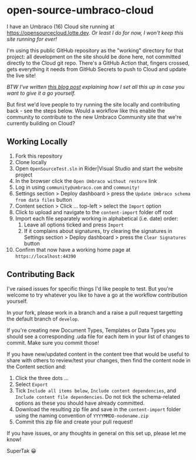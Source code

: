 # open-source-umbraco-cloud

I have an Umbraco (16) Cloud site running at https://opensourcecloud.lotte.dev. *Or least I do for now, I won't keep this site running for ever!*

I'm using this public GitHub repository as the "working" directory for that project: all development on the site should be done here, not committed directly to the Cloud git repo. There's a GitHub Action that, fingers crossed, gets everything it needs from GitHub Secrets to push to Cloud and update the live site!

*BTW I've written [this blog post](https://dev.to/lottepitcher/open-sourcing-an-umbraco-cloud-site-mjj) explaining how I set all this up in case you want to give it a go yourself.*

But first we'd love people to try running the site locally and contributing back - see the steps below. Would a workflow like this enable the community to contribute to the new Umbraco Community site that we're currently building on Cloud?

## Working Locally

1. Fork this repository
1. Clone locally
1. Open `OpenSourceTest.sln` in Rider|Visual Studio and start the website project
1. In the browser click the `Open Umbraco without restore` link
1. Log in using `community@umbraco.com` and `community!`
1. Settings section > Deploy dashboard > press the `Update Umbraco schema from data files` button
1. Content section > Click ... top-left > select the `Import` option
1. Click to upload and navigate to the `content-import` folder off root 
1. Import each file separately working in alphabetical (i.e. date) order: 
    1. Leave all options ticked and press `Import`
    1. If it complains about signatures, try clearing the signatures in Settings section > Deploy dashboard > press the `Clear Signatures` button
1. Confirm that now have a working home page at `https://localhost:44390`

## Contributing Back

I've raised issues for specific things I'd like people to test. But you're welcome to try whatever you like to have a go at the workflow contribution yourself.

In your fork, please work in a branch and a raise a pull request targetting the default branch of `develop`.

If you're creating new Document Types, Templates or Data Types you should see a corresponding .uda file for each item in your list of changes to commit. Make sure you commit those!

If you have new/updated content in the content tree that would be useful to share with others to review/test your changes, then find the content node in the Content section and:

1. Click the three dots ...
1. Select `Export`
1. Tick `Include all items below`, `Include content dependencies`, and `Include content file dependencies`. Do not tick the schema-related options as these you should have already committed.
1. Download the resulting zip file and save in the `content-import` folder using the naming convention of `YYYYMMDD-nodename.zip`
1. Commit this zip file and create your pull request!

If you have issues, or any thoughts in general on this set up, please let me know!

SuperTak 😀
